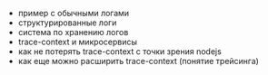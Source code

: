 - пример с обычными логами
- структурированные логи
- система по хранению логов
- trace-context и микросервисы
- как не потерять trace-context с точки зрения nodejs
- как еще можно расширить trace-context (понятие трейсинга)
